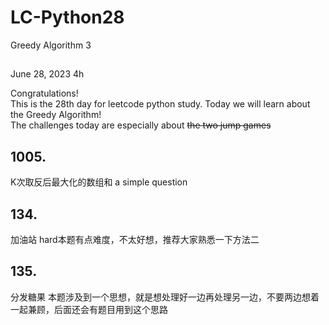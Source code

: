 # LC-Python28
Greedy Algorithm 3


## 

June 28, 2023  4h

Congratulations!\
This is the 28th day for leetcode python study. Today we will learn about the Greedy Algorithm!\
The challenges today are especially about ~~the two jump games~~

## 1005.
K次取反后最大化的数组和  a simple question


## 134. 
加油站  hard本题有点难度，不太好想，推荐大家熟悉一下方法二 



## 135. 
分发糖果 本题涉及到一个思想，就是想处理好一边再处理另一边，不要两边想着一起兼顾，后面还会有题目用到这个思路 





